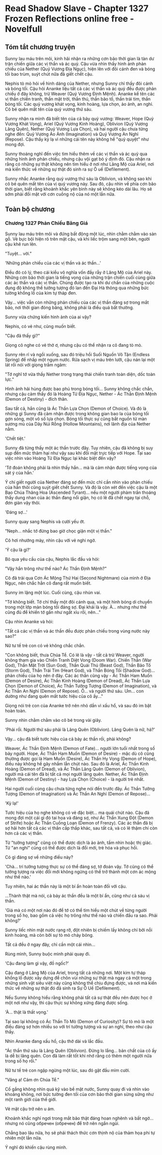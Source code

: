 # Read Shadow Slave - Chapter 1327 Frozen Reflections online free - Novelfull

## Tóm tắt chương truyện

Sunny lau máu trên môi, kinh hãi nhận ra những cơn bão thời gian là tàn dư trận chiến giữa các vị thần và ác quỷ. Cậu vừa nhìn thấy hình ảnh phản chiếu của Nether (Quỷ Vương Địa Ngục), hiện lên với đôi cánh đen và bóng tối bao trùm, suýt chút nữa đã giết chết cậu.

Nephis tò mò hỏi về hình dáng của Nether, nhưng Sunny chỉ thấy đôi cánh và bóng tối. Cậu hỏi Ananke liệu tất cả các vị thần và ác quỷ đều được phản chiếu ở đây không, trừ Weaver (Quỷ Vương Định Mệnh). Ananke kể tên các vị thần chiến tranh, thần mặt trời, thần thú, thần bão tố, thần trái tim, thần bóng tối. Các quỷ vương khát vọng, kinh hoàng, lựa chọn, ảo ảnh, an nghỉ. Cô bé quên mất tên của quỷ vương thứ sáu.

Sunny nhận ra mình đã biết tên của cả bảy quỷ vương: Weaver, Hope (Quỷ Vương Khát Vọng), Ariel (Quỷ Vương Kinh Hoàng), Oblivion (Quỷ Vương Lãng Quên), Nether (Quỷ Vương Lựa Chọn), và hai người cậu chưa từng nghe đến: Quỷ Vương Ảo Ảnh (Imagination) và Quỷ Vương An Nghỉ (Repose). Cậu thấy kỳ lạ vì những cái tên này không hề "quỷ quyệt" như mong đợi.

Sunny thoáng nghĩ đến việc tìm hiểu thêm về các vị thần và ác quỷ qua những hình ảnh phản chiếu, nhưng cậu vội gạt bỏ ý định đó. Cậu nhận ra rằng có những sự thật không nên tìm hiểu ở nơi như Lăng Mộ của Ariel, nơi mà kiến thức về những sự thật đó sinh ra sự Ô uế (Defilement).

Sunny nhắc Ananke rằng quỷ vương thứ sáu là Oblivion, và không sao khi cô bé quên mất tên của vị quỷ vương này. Sau đó, cậu nhìn về phía cơn bão thời gian, biết rằng khoảnh khắc yên bình này sẽ không kéo dài lâu. Họ sẽ sớm phải đối mặt với cơn cuồng nộ của nó một lần nữa.

## Toàn bộ chương

### Chương 1327 Phản Chiếu Băng Giá

Sunny lau máu trên môi và đứng bất động một lúc, nhìn chằm chằm vào sàn gỗ. Vẻ bực bội hiện rõ trên mặt cậu, và khi liếc trộm sang một bên, người cậu khẽ run lên.

"Tuyệt... vời."

'Những phản chiếu của các vị thần và ác thần...'

Điều đó có lý, theo cái kiểu vô nghĩa vốn đầy rẫy ở Lăng Mộ của Ariel này. Những cơn bão thời gian là tiếng vọng của những trận chiến cuối cùng giữa các ác thần và các vị thần. Chúng được tạo ra khi dư chấn của những cuộc đụng độ không thể tưởng tượng đó lan đến Đại Hà thông qua những bức tường khổng lồ của kim tự tháp đen.

Vậy... việc vẫn còn những phản chiếu của các vị thần đáng sợ trong mắt bão, nơi thời gian đóng băng, không phải là điều quá bất thường.

Sunny vừa chứng kiến hình ảnh của ai vậy?

Nephis, có vẻ như, cũng muốn biết.

"Cậu đã thấy gì?"

Giọng cô nghe có vẻ thờ ơ, nhưng cậu có thể nhận ra cô đang tò mò.

Sunny rên rỉ và ngồi xuống, sau đó triệu hồi Suối Nguồn Vô Tận (Endless Spring) để nhấp một ngụm nước. Rửa sạch vị máu trên lưỡi, cậu nán lại một lát rồi nói với giọng trầm ngâm:

"Tớ nghĩ tớ vừa thấy Nether trong trạng thái chiến tranh toàn diện, dốc toàn lực."

Hình ảnh hãi hùng được bao phủ trong bóng tối... Sunny không chắc chắn, nhưng cậu cảm thấy đó là Hoàng Tử Địa Ngục, Nether - Ác Thần Định Mệnh (Demon of Destiny) - đích thân.

Sau tất cả, hắn cũng là Ác Thần Lựa Chọn (Demon of Choice). Và đó là những gì Sunny đã cảm nhận được trong không gian bao la của bóng tối gợn sóng, một vô số lựa chọn. Bóng tối thực sự cũng bắt nguồn từ màn sương mù của Dãy Núi Rỗng (Hollow Mountains), nơi lãnh địa của Nether nằm.

'Chết tiệt.'

Sunny đã từng thấy một ác thần trước đây. Tuy nhiên, cậu đã không bị suy sụp đến mức thảm hại như vậy sau khi đối mặt trực tiếp với Hope. Tại sao việc nhìn vào Hoàng Tử Địa Ngục lại khác biệt đến vậy?

'Tớ đoán không phải là nhìn thấy hắn... mà là cảm nhận được tiếng vọng của sát ý của hắn.'

Ý chí giết người của Nether đáng sợ đến mức chỉ cần nhìn vào phản chiếu của hắn thôi cũng suýt giết chết Sunny. Và đó là còn xét đến việc cậu là một Bạo Chúa Thăng Hoa (Ascended Tyrant)... nếu một người phàm trần thoáng thấy dung nhan của ác thần đang nổi giận, họ có lẽ đã chết ngay tại chỗ, đơn giản vậy thôi.

'Đáng sợ...'

Sunny quay sang Nephis và cười yếu ớt.

"Neph... nhắc tớ đừng bao giờ chọc giận một vị thần."

Cô hơi nhướng mày, nhìn cậu với vẻ nghi ngờ.

'Ý cậu là gì?'

Bỏ qua yêu cầu của cậu, Nephis lắc đầu và hỏi:

"Vậy hắn trông như thế nào? Ác Thần Định Mệnh?"

Cô đã trải qua Cơn Ác Mộng Thứ Hai (Second Nightmare) của mình ở Địa Ngục, nên chắc hẳn cô đang rất muốn biết.

Sunny im lặng một lúc. Cuối cùng, cậu nhún vai.

"Tớ không biết. Tớ chỉ thấy một đôi cánh quạ, và một hình bóng di chuyển trong một lớp màn bóng tối đáng sợ. Đại khái là vậy. À... nhưng như thế cũng đủ để khiến tớ gần như ngất xỉu rồi, nên..."

Cậu nhìn Ananke và hỏi:

"Tất cả các vị thần và ác thần đều được phản chiếu trong vùng nước này sao?"

Nữ tư tế trẻ con có vẻ không chắc chắn.

"Con không biết, thưa Chúa Tể. Có lẽ là vậy - tất cả trừ Weaver, người không tham gia vào Chiến Tranh Diệt Vong (Doom War). Chiến Thần (War God), Thần Mặt Trời (Sun God), Thần Quái Thú (Beast God), Thần Bão Tố (Storm God), Thần Trái Tim (Heart God), và Thần Bóng Tối (Shadow God)... phản chiếu của họ nên ở đây. Các ác thần cũng vậy - Ác Thần Ham Muốn (Demon of Desire), Ác Thần Kinh Hoàng (Demon of Dread), Ác Thần Lựa Chọn (Demon of Choice), Ác Thần Tưởng Tượng (Demon of Imagination), và Ác Thần An Nghỉ (Demon of Repose). Ồ... và người thứ sáu. Ưm... con dường như đang quên mất tước hiệu của cô ấy..."

Giọng nói trẻ con của Ananke trở nên nhỏ dần vì xấu hổ, và sau đó im bặt hoàn toàn.

Sunny nhìn chằm chằm vào cô bé trong vài giây.

'Phải rồi. Người thứ sáu phải là Lãng Quên (Oblivion). Lãng Quên là nữ, hả?'

Vậy... cậu đã biết tước hiệu của cả bảy ác thần rồi, phải không?

Weaver, Ác Thần Định Mệnh (Demon of Fate)... người lớn tuổi nhất trong số bảy người. Hope, Ác Thần Ham Muốn (Demon of Desire) - mặc dù cô cũng thường được gọi là Ham Muốn (Desire), Ác Thần Hy Vọng (Demon of Hope), điều này không hề gây nhầm lẫn chút nào. Sau đó là Ariel, Ác Thần Kinh Hoàng (Demon of Dread), và Ác Thần Lãng Quên (Demon of Oblivion), người mà cái tên đã bị tất cả mọi người lãng quên. Nether, Ác Thần Định Mệnh (Demon of Destiny) - hay Lựa Chọn (Choice) - là người trẻ nhất.

Hai người cuối cùng cậu chưa từng nghe nói đến trước đây. Ác Thần Tưởng Tượng (Demon of Imagination) và Ác Thần An Nghỉ (Demon of Repose)...

'Kỳ lạ!'

Tước hiệu của họ nghe không có vẻ đặc biệt... ma quái chút nào. Cậu đã mong đợi một cái gì đó tai họa và đáng sợ, như Ác Thần Xung Đột (Demon of Strife) hoặc Ác Thần Cuồng Loạn (Demon of Frenzy). Các ác thần đã bị sợ hãi hơn tất cả các vị thần cấp thấp khác, sau tất cả, và có lẽ thậm chí còn hơn cả các vị thần.

Từ "tưởng tượng" cũng có thể được dịch là ảo ảnh, tầm nhìn hoặc thị giác. Từ "an nghỉ" cũng có thể được dịch là đổi mới, trẻ hóa và phục hồi.

Có gì đáng sợ về những điều này?

'Chà... trí tưởng tượng thực sự có thể đáng sợ, tớ đoán vậy. Tớ cũng có thể tưởng tượng ra việc đổi mới không ngừng có thể trở thành một cơn ác mộng như thế nào.'

Tuy nhiên, hai ác thần này là một bí ẩn hoàn toàn đối với cậu.

...Thành thật mà nói, cả bảy ác thần đều là một bí ẩn, cũng như cả sáu vị thần.

'Giá mà có một nơi nào đó để tớ có thể tìm hiểu một chút về từng người trong số họ, bao gồm cả việc họ trông như thế nào và chiến đấu ra sao. Phải không?'

Sunny liếc nhìn mặt nước rạng rỡ, đột nhiên bị chiếm lấy không chỉ bởi nỗi kinh hoàng, mà còn bởi sự tò mò cháy bỏng.

Tất cả đều ở ngay đây, chỉ cần một cái nhìn...

Rùng mình, Sunny buộc mình phải quay đi.

'Cậu đang làm gì vậy, đồ ngốc?'

Cậu đang ở Lăng Mộ của Ariel, trong tất cả những nơi. Một kim tự tháp khổng lồ được xây dựng để chôn vùi những sự thật mà ngay cả một trong những sinh vật siêu việt này cũng không thể chịu đựng được, và nơi mà kiến thức về những sự thật đó đã sinh ra Sự Ô Uế (Defilement).

Nếu Sunny không hiểu rằng không phải tất cả sự thật đều nên được học ở một nơi như vậy, thì cậu thực sự không xứng đáng được sống.

'À... thật là thất vọng.'

Tại sao lại không có Ác Thần Tò Mò (Demon of Curiosity)? Sự tò mò là một điều đáng sợ hơn nhiều so với trí tưởng tượng và sự an nghỉ, theo như cậu thấy.

Nhìn Ananke đang xấu hổ, cậu thở dài và lắc đầu.

"Ác thần thứ sáu là Lãng Quên (Oblivion). Đừng lo lắng... bản chất của cô ấy là dễ bị lãng quên. Con đã làm rất tốt khi nhớ rằng có thêm một người nữa trong số họ rồi."

Nữ tư tế trẻ con ngập ngừng một lúc, sau đó gật đầu mỉm cười.

"Vâng ạ! Cảm ơn Chúa Tể."

Cố gắng không nhìn quá kỹ vào bề mặt nước, Sunny quay đi và nhìn vào khoảng không, nơi bức tường đen tối của cơn bão thời gian sừng sững như một ranh giới của thế giới.

Vẻ mặt cậu trở nên u ám.

Khoảnh khắc nghỉ ngơi trong mắt bão thật đáng hoan nghênh và bất ngờ... nhưng nó cũng обречен (обречен) để trở nên ngắn ngủi.

Chẳng bao lâu nữa, họ sẽ phải thách thức cơn thịnh nộ của thảm họa phi tự nhiên một lần nữa.

Ý nghĩ đó khiến cậu rùng mình.